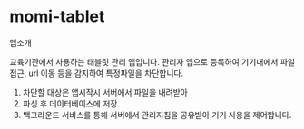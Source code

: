 # momi-tablet

앱소개

교육기관에서 사용하는 태블릿 관리 앱입니다.
관리자 앱으로 등록하여 기기내에서 파일접근, url 이동 등을 감지하여 특정파일을 차단합니다.
1. 차단할 대상은 앱시작시 서버에서 파일을 내려받아
2. 파싱 후 데이터베이스에 저장
3. 백그라운드 서비스를 통해 서버에서 관리지침을 공유받아 기기 사용을 제어합니다.